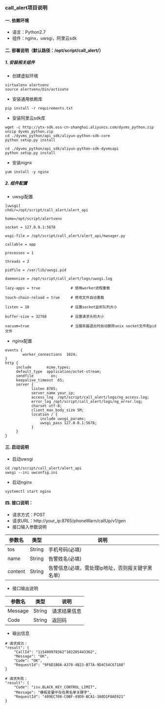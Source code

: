 ### call_alert项目说明
#### 一. 依赖环境
- 语言：Python2.7
- 组件：nginx，uwsgi，阿里云sdk

#### 二. 部署说明（默认路径：/opt/script/call_alert/）
##### 1. 安装相关组件
- 创建虚拟环境

```
virtualenv alertvenv
source alertvenv/bin/activate
```

- 安装通用依赖库

```
pip install -r requirements.txt
```

- 安装阿里云sdk库

```
wget -c http://ytx-sdk.oss-cn-shanghai.aliyuncs.com/dyvms_python.zip 
unzip dyvms_python.zip
cd ./dyvms_python/api_sdk/aliyun-python-sdk-core
python setup.py install

cd ./dyvms_python/api_sdk/aliyun-python-sdk-dyvmsapi
python setup.py install
```

- 安装nignx

```
yum install -y nginx

```

##### 2. 组件配置
- uwsgi配置

```
[uwsgi]
chdir=/opt/script/call_alert/alert_api 

home=/opt/script/alertvenv

socket = 127.0.0.1:5678

wsgi-file = /opt/script/call_alert/alert_api/manager.py

callable = app

processes = 1

threads = 2

pidfile = /var/lib/uwsgi.pid

daemonize = /opt/script/call_alert/logs/uwsgi.log

lazy-apps = true              # 使用worker进程重载

touch-chain-reload = true     # 修改文件自动重载

listen = 10                   # 设置socket监听队列大小

buffer-size = 32768           # 设置请求头的大小

vacuum=true                   # 当服务器退出时自动删除unix socket文件和pid文件

```

- nginx配置

```
events {
        worker_connections  1024;
}
http {
     include       mime.types;
     default_type  application/octet-stream;
     sendfile        on;
     keepalive_timeout  65;
     server {
            listen 8765;
            server_name your_ip;
            access_log  /opt/script/call_alert/logs/ng_access.log;
            error_log /opt/script/call_alert/logs/ng_error.log;
            charset utf-8;
            client_max_body_size 5M;
            location / {
                include uwsgi_params;
                uwsgi_pass 127.0.0.1:5678;
            }
     }
}
```

#### 三. 启动说明
- 启动uwsgi

```
cd /opt/script/call_alert/alert_api
uwsgi --ini uwconfig.ini
```

- 启动nginx

```
systemctl start nginx
```

#### 四. 接口说明：
- 请求方式：POST
- 请求URL：http://your_ip:8765/phoneWarn/callUp/v1/gen
- 接口输入参数说明

参数名 | 类型|说明
---- | --- | --- 
tos | String | 手机号码(必填)
name |  String |告警姓名(必填)
content| String |告警信息(必填，需处理ip地址，否则报关键字黑名单)

- 接口输出说明

参数名|类型|说明
---|---|---
Message| String | 请求结果信息
Code| String |返回码

- 输出信息

```
# 请求成功：
"result": {
    "CallId": "115400978362^102205443362",
    "Message": "OK",
    "Code": "OK",
    "RequestId": "9F6D1B0A-A370-4B23-B77A-9D4C54C67188"
}

# 请求失败：
"result": {
    "Code": "isv.BLACK_KEY_CONTROL_LIMIT",
    "Message": "模板变量中存在黑名单关键字",
    "RequestId": "409EC708-C0BF-49D9-BCA1-3A0D1F0AE921"
}
```


